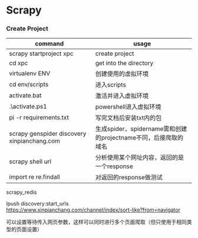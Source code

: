 # Scrapy



### Create Project



| command                                     | usage                                                        |
| ------------------------------------------- | ------------------------------------------------------------ |
| scrapy startproject xpc                     | create project                                               |
| cd xpc                                      | get into the directory                                       |
| virtualenv ENV                              | 创建使用的虚拟环境                                           |
| cd env/scripts                              | 进入scripts                                                  |
| activate.bat                                | 激活并进入虚拟环境                                           |
| .\activate.ps1                              | powershell进入虚拟环境                                       |
| pi -r requirements.txt                      | 写完文档后安装txt内的包                                      |
| scrapy genspider discovery xinpianchang.com | 生成spider，spidername需和创建的projectname不同，后接爬取的域名 |
| scrapy shell url                            | 分析使用某个网址内容，返回的是一个response                   |
| import re re.findall                        | 对返回的response做测试                                       |



scrapy_redis 

 lpush discovery:start_urls https://www.xinpianchang.com/channel/index/sort-like?from=navigator

可以设置等待传入网页参数，这样可以同时进行多个页面爬取（但只使用于相同类型的页面设置）